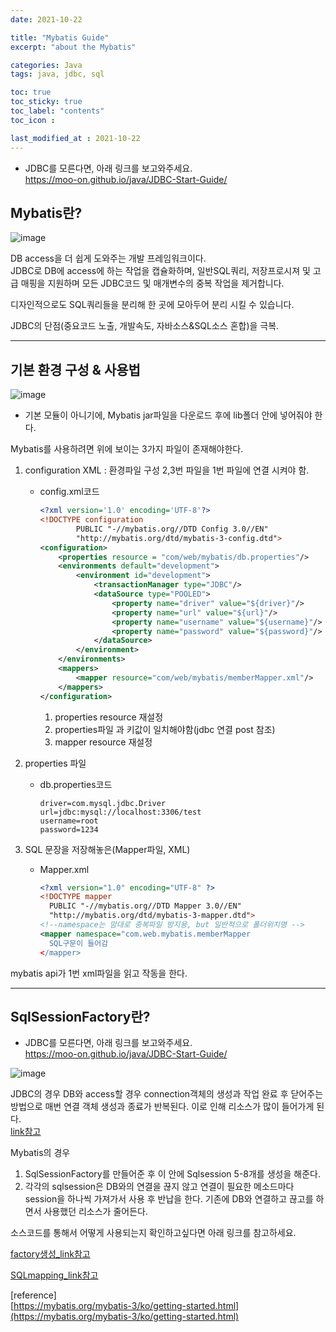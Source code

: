 ```yaml
---
date: 2021-10-22

title: "Mybatis Guide"
excerpt: "about the Mybatis"

categories: Java
tags: java, jdbc, sql

toc: true  
toc_sticky: true
toc_label: "contents"
toc_icon : 

last_modified_at : 2021-10-22
---
```


* JDBC를 모른다면, 아래 링크를 보고와주세요.  
https://moo-on.github.io/java/JDBC-Start-Guide/


## Mybatis란?
![image](https://user-images.githubusercontent.com/70089259/138476296-ad67fba4-a5d7-4074-a18e-af02c5248898.png)

DB access을 더 쉽게 도와주는 개발 프레임워크이다.  
JDBC로 DB에 access에 하는 작업을 캡슐화하며, 일반SQL쿼리, 저장프로시져 및 고급 매핑을 지원하며 모든 JDBC코드 및 매개변수의 중복 작업을 제거합니다.  

디자인적으로도 SQL쿼리들을 분리해 한 곳에 모아두어 분리 시킬 수 있습니다.

JDBC의 단점(중요코드 노출, 개발속도, 자바소스&SQL소스 혼합)을 극복.  


---

## 기본 환경 구성 & 사용법 

![image](https://user-images.githubusercontent.com/70089259/138473652-23875d3d-0d61-46f3-a40e-4388b6504a3b.png)

* 기본 모듈이 아니기에, Mybatis jar파일을 다운로드 후에 lib폴더 안에 넣어줘야 한다.

Mybatis를 사용하려면 위에 보이는 3가지 파일이 존재해야한다.

1. configuration XML : 환경파일 구성 2,3번 파일을 1번 파일에 연결 시켜야 함. 
    - config.xml코드
        
        ```xml
        <?xml version='1.0' encoding='UTF-8'?>
        <!DOCTYPE configuration
                PUBLIC "-//mybatis.org//DTD Config 3.0//EN"
                "http://mybatis.org/dtd/mybatis-3-config.dtd">
        <configuration>
            <properties resource = "com/web/mybatis/db.properties"/>
            <environments default="development">
                <environment id="development">
                    <transactionManager type="JDBC"/>
                    <dataSource type="POOLED">
                        <property name="driver" value="${driver}"/>
                        <property name="url" value="${url}"/>
                        <property name="username" value="${username}"/>
                        <property name="password" value="${password}"/>
                    </dataSource>
                </environment>
            </environments>
            <mappers>
                <mapper resource="com/web/mybatis/memberMapper.xml"/>
            </mappers>
        </configuration>
        ```
        
        1. properties resource 재설정
        2. properties파일 과 키값이 일치해야함(jdbc 연결 post 참조)
        3. mapper resource 재설정
          
2. properties 파일
    - db.properties코드
        
        ```
        driver=com.mysql.jdbc.Driver
        url=jdbc:mysql://localhost:3306/test
        username=root
        password=1234
        ```
        
3. SQL 문장을 저장해놓은(Mapper파일, XML)
    - Mapper.xml
        
        ```xml
        <?xml version="1.0" encoding="UTF-8" ?>
        <!DOCTYPE mapper
          PUBLIC "-//mybatis.org//DTD Mapper 3.0//EN"
          "http://mybatis.org/dtd/mybatis-3-mapper.dtd">
        <!--namespace는 맘대로 중복파일 방지용, but 일반적으로 폴더위치명 -->
        <mapper namespace="com.web.mybatis.memberMapper
          SQL구문이 들어감
        </mapper>
        ```
        

 mybatis api가 1번 xml파일을 읽고 작동을 한다.

---

## SqlSessionFactory란?  
* JDBC를 모른다면, 아래 링크를 보고와주세요.  
https://moo-on.github.io/java/JDBC-Start-Guide/

![image](https://user-images.githubusercontent.com/70089259/138480692-407a2a64-ef30-4662-936a-8ab480df8063.png)

JDBC의 경우 DB와 access할 경우 connection객체의 생성과 작업 완료 후 닫어주는 방법으로 매번 연결 객체 생성과 종료가 반복된다. 이로 인해 리소스가 많이 들어가게 된다.  
[link참고](https://github.com/moo-on/jsp-tutorial/blob/MVC4/src/com/web/model/MemberDAO.java)


Mybatis의 경우 
1. SqlSessionFactory를 만들어준 후 이 안에 Sqlsession 5-8개를 생성을 해준다. 
2. 각각의 sqlsession은 DB와의 연결을 끊지 않고 연결이 필요한 메소드마다 session을 하나씩 가져가서 사용 후 반납을 한다. 기존에 DB와 연결하고 끊고를 하면서 사용했던 리소스가 줄어든다.


소스코드를 통해서 어떻게 사용되는지 확인하고싶다면 아래 링크를 참고하세요. 

[factory생성_link참고](https://github.com/moo-on/jsp-tutorial/blob/master/src/com/web/model/MemberDAO.java)

[SQLmapping_link참고](https://github.com/moo-on/jsp-tutorial/blob/master/src/com/web/mybatis/MemberMapper.xml)

 

[reference]  
[https://mybatis.org/mybatis-3/ko/getting-started.html](https://mybatis.org/mybatis-3/ko/getting-started.html)